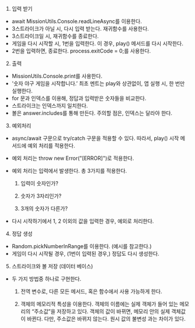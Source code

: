 1. 입력 받기
- await MissionUtils.Console.readLineAsync를 이용한다.
- 3스트라이크가 아닐 시, 다시 입력 받는다. 재귀함수를 사용한다.
- 3스트라이크일 시, 재귀함수를 종료한다.
- 게임을 다시 시작할 시, 1번을 입력한다. 이 경우, play() 메서드를 다시 시작한다.
- 2번을 입력하면, 종료한다. process.exitCode = 0;를 사용한다.

2. 출력
- MissionUtils.Console.print를 사용한다.
- '숫자 야구 게임을 시작합니다.’ 최초 멘트는 play와 상관없이, 앱 실행 시, 한 번만 실행한다.
- for 문과 인덱스를 이용해, 정답과 입력받은 숫자들을 비교한다.
- 스트라이크는 인덱스까지 일치한다.
- 볼은 answer.includes를 통해 만든다. 주의할 점은, 인덱스는 달라야 한다.

3. 예외처리
- async/await 구문으로 try/catch 구문을 적용할 수 있다. 따라서, play() 시작 메서드에 예외 처리를 적용한다.
- 예외 처리는 throw new Error("[ERROR]")로 적용한다.
- 예외 처리는 입력에서 발생한다. 총 3가지를 적용한다.
    
    1) 입력이 숫자인가?
    
    2) 숫자가 3자리인가?
    
    3) 3개의 숫자가 다른가?
    
- 다시 시작하기에서 1, 2 이외의 값을 입력한 경우, 예외로 처리한다.

4. 정답 생성
- Random.pickNumberInRange를 이용한다. (예시를 참고한다.)
- 게임이 다시 시작될 경우, (1번이 입력된 경우,) 정답도 다시 생성한다.

5. 스트라이크와 볼 저장 (데이터 베이스)
- 두 가지 방법중 하나로 구현한다.
    
    1) 전역 변수로, 다른 모든 메서드, 혹은 함수에서 사용 가능하게 한다.
    
    2) 객체의 메모리적 특성을 이용한다. 객체의 이름에는 실제 객체가 들어 있는 메모리의 “주소값”을 저장하고 있다. 객체의 값이 바뀌면, 메모리 안의 실제 객체값이 바뀐다. 다만, 주소값은 바뀌지 않는다. 원시 값의 불변성 과는 차이가 있다.